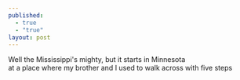 ```yaml
---
published: 
  - true
  - "true"
layout: post
---
```


Well the Mississippi's mighty, but it starts in Minnesota  
at a place where my brother and I used to walk across with five steps